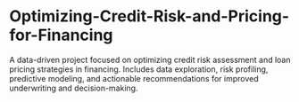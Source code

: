 # Optimizing-Credit-Risk-and-Pricing-for-Financing
A data-driven project focused on optimizing credit risk assessment and loan pricing strategies in financing. Includes data exploration, risk profiling, predictive modeling, and actionable recommendations for improved underwriting and decision-making.
